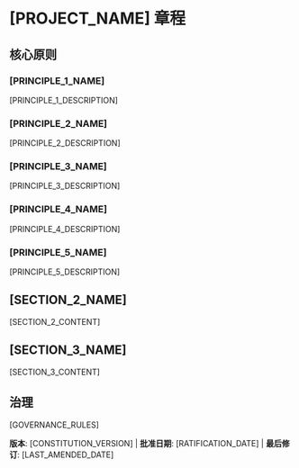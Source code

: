 # [PROJECT_NAME] 章程
<!-- 示例：Spec 章程、TaskFlow 章程等 -->

## 核心原则

### [PRINCIPLE_1_NAME]
<!-- 示例：I. 库优先 -->
[PRINCIPLE_1_DESCRIPTION]
<!-- 示例：每个功能都从一个独立的库开始；库必须是自包含的、可独立测试的、有文档的；需要明确的目的 - 没有仅用于组织目的的库 -->

### [PRINCIPLE_2_NAME]
<!-- 示例：II. CLI 接口 -->
[PRINCIPLE_2_DESCRIPTION]
<!-- 示例：每个库都通过 CLI 公开功能；文本输入/输出协议：stdin/args → stdout，错误 → stderr；支持 JSON + 人类可读格式 -->

### [PRINCIPLE_3_NAME]
<!-- 示例：III. 测试优先 (不可协商) -->
[PRINCIPLE_3_DESCRIPTION]
<!-- 示例：强制 TDD：编写测试 → 用户批准 → 测试失败 → 然后实施；严格执行红-绿-重构循环 -->

### [PRINCIPLE_4_NAME]
<!-- 示例：IV. 集成测试 -->
[PRINCIPLE_4_DESCRIPTION]
<!-- 示例：需要集成测试的重点领域：新库合约测试、合约变更、服务间通信、共享模式 -->

### [PRINCIPLE_5_NAME]
<!-- 示例：V. 可观察性, VI. 版本控制与重大变更, VII. 简单性 -->
[PRINCIPLE_5_DESCRIPTION]
<!-- 示例：文本 I/O 确保可调试性；需要结构化日志记录；或者：MAJOR.MINOR.BUILD 格式；或者：从简单开始，YAGNI 原则 -->

## [SECTION_2_NAME]
<!-- 示例：附加约束、安全要求、性能标准等 -->

[SECTION_2_CONTENT]
<!-- 示例：技术栈要求、合规标准、部署策略等 -->

## [SECTION_3_NAME]
<!-- 示例：开发工作流程、审查流程、质量门等 -->

[SECTION_3_CONTENT]
<!-- 示例：代码审查要求、测试门、部署批准流程等 -->

## 治理
<!-- 示例：章程取代所有其他实践；修订需要文档、批准、迁移计划 -->

[GOVERNANCE_RULES]
<!-- 示例：所有 PR/审查都必须验证合规性；复杂性必须有正当理由；使用 [GUIDANCE_FILE] 获取运行时开发指南 -->

**版本**: [CONSTITUTION_VERSION] | **批准日期**: [RATIFICATION_DATE] | **最后修订**: [LAST_AMENDED_DATE]
<!-- 示例：版本: 2.1.1 | 批准日期: 2025-06-13 | 最后修订: 2025-07-16 -->